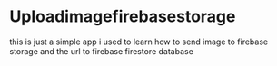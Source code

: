 # Uploadimagefirebasestorage
 this is just a simple app i used to learn how to send image to firebase storage and the url to firebase firestore database
